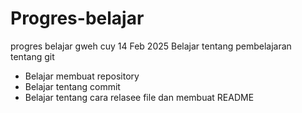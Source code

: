 # Progres-belajar


progres belajar gweh cuy
14 Feb 2025
Belajar tentang pembelajaran tentang git
* Belajar membuat repository
* Belajar tentang commit
* Belajar tentang cara relasee file dan membuat README
